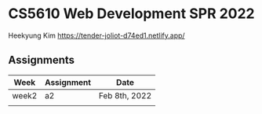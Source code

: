 # CS5610 Web Development SPR 2022

Heekyung Kim
https://tender-joliot-d74ed1.netlify.app/

## Assignments
| Week | Assignment  | Date  |   
|---|---|---|
| week2  | a2  | Feb 8th, 2022  |    
|   |   |   |    

